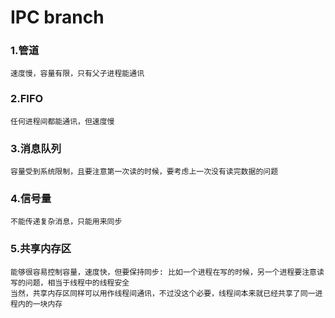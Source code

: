 # IPC branch
### 1.管道
    速度慢，容量有限，只有父子进程能通讯    

### 2.FIFO
    任何进程间都能通讯，但速度慢    

### 3.消息队列
    容量受到系统限制，且要注意第一次读的时候，要考虑上一次没有读完数据的问题    

### 4.信号量
    不能传递复杂消息，只能用来同步    

### 5.共享内存区
    能够很容易控制容量，速度快，但要保持同步: 比如一个进程在写的时候，另一个进程要注意读写的问题，相当于线程中的线程安全
    当然，共享内存区同样可以用作线程间通讯，不过没这个必要，线程间本来就已经共享了同一进程内的一块内存
